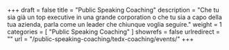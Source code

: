 +++
draft 		= false
title 		= "Public Speaking Coaching"
description	= "Che tu sia già un top executive in una grande corporation o che tu sia a capo della tua azienda, parla come un leader che chiunque voglia seguire."
weight		= 1
categories	= [ "Public Speaking Coaching" ]
showrefs	= false
urlredirect	= ""
url 		= "/public-speaking-coaching/tedx-coaching/events/"
+++

